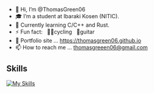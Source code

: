 - 👋 Hi, I’m @ThomasGreen06
- 🎓 I’m a student at Ibaraki Kosen (NITIC).
- 👀 Currently learning C/C++ and Rust.
- ⚡ Fun fact: &nbsp; 🚴‍♂️cycling &nbsp; 🎸guitar
- 📰 Portfolio site ... https://thomasgreen06.github.io
- 📫 How to reach me ... thomasgreeen06@gmail.com

## Skills
[![My Skills](https://skillicons.dev/icons?i=c,html,css,js&theme=light)](https://skillicons.dev)

<!---
ThomasGreen06/ThomasGreen06 is a ✨ special ✨ repository because its `README.md` (this file) appears on your GitHub profile.
You can click the Preview link to take a look at your changes.
--->
